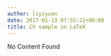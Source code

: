 ```yaml
---
author: liyiyuan
date: 2017-01-13 07:55:21+00:00
title: CV sample in LaTeX
---
```


No Content Found
